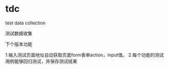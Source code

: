 tdc
===

test data collection

测试数据收集


下个版本功能

1.输入测试页面地址自动获取页面form表单action，input值。
2.每个功能的测试用例能够回归测试，并保存测试结果
